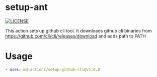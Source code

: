 # setup-ant
[![LICENSE](https://img.shields.io/github/license/md-actions/setup-github-cli)](https://github.com/md-actions/setup-github-cli/blob/main/LICENSE)

This action sets up github cli tool. It downloads github cli binaries from https://github.com/cli/cli/releases/download and adds path to PATH

   
# Usage
```yaml
- uses: md-actions/setup-github-cli@v1.0.0
```
